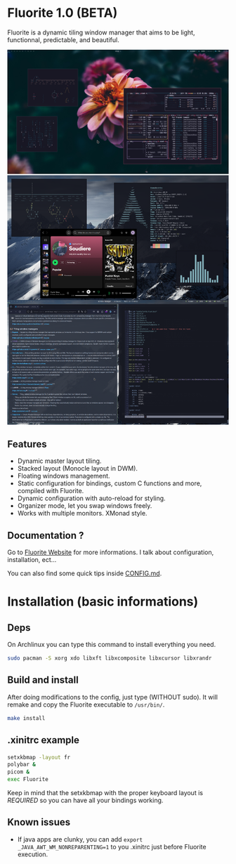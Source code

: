 # Fluorite 1.0 (BETA)

Fluorite is a dynamic tiling window manager that aims to be light, functionnal, predictable, and beautiful.

![Fluorite Presentation](./screenshots/rose-pine.png)
![Fluorite Presentation](./screenshots/Multimonitor.png)

## Features

- Dynamic master layout tiling.
- Stacked layout (Monocle layout in DWM).
- Floating windows management.
- Static configuration for bindings, custom C functions and more, compiled with Fluorite.
- Dynamic configuration with auto-reload for styling.
- Organizer mode, let you swap windows freely.
- Works with multiple monitors. XMonad style.

## Documentation ?

Go to [Fluorite Website](https://fluorite.surge.sh) for more informations. I talk about configuration, installation, ect...

You can also find some quick tips inside [CONFIG.md](./CONFIG.md).

# Installation (basic informations)

## Deps

On Archlinux you can type this command to install everything you need.

``` sh
sudo pacman -S xorg xdo libxft libxcomposite libxcursor libxrandr
```

## Build and install

After doing modifications to the config, just type (WITHOUT sudo). It will remake and copy the Fluorite executable to `/usr/bin/`.

``` sh
make install
```

## .xinitrc example

``` sh
setxkbmap -layout fr
polybar &
picom &
exec Fluorite
```

Keep in mind that the setxkbmap with the proper keyboard layout is *REQUIRED* so you can have all your bindings working.

## Known issues

- If java apps are clunky, you can add `export _JAVA_AWT_WM_NONREPARENTING=1` to you .xinitrc just before Fluorite execution.
